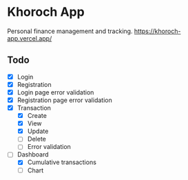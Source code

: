 # Khoroch App
Personal finance management and tracking.
https://khoroch-app.vercel.app/

## Todo
- [x] Login
- [x] Registration
- [x] Login page error validation
- [x] Registration page error validation
- [x] Transaction
  - [x] Create
  - [x] View
  - [x] Update
  - [ ] Delete
  - [ ] Error validation
- [ ] Dashboard
  - [x] Cumulative transactions
  - [ ] Chart